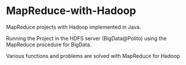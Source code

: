 # MapReduce-with-Hadoop
MapReduce projects with Hadoop implemented in Java.

Running the Project in the HDFS server (BigData@Polito) using the MapReduce procedure for BigData.

Various functions and problems are solved with MapReduce for Hadoop
